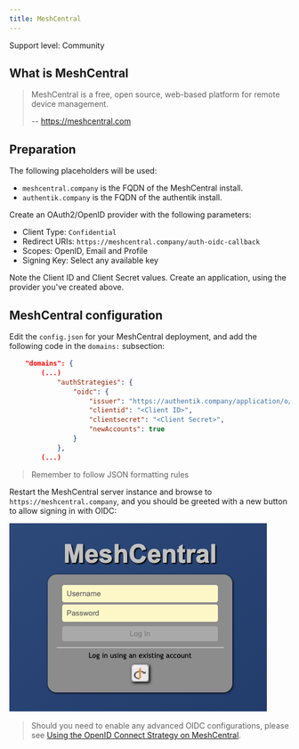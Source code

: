 ```yaml
---
title: MeshCentral
---
```


<span class="badge badge--secondary">Support level: Community</span>

## What is MeshCentral

> MeshCentral is a free, open source, web-based platform for remote device management. 
>
> -- https://meshcentral.com

## Preparation

The following placeholders will be used:

-   `meshcentral.company` is the FQDN of the MeshCentral install.
-   `authentik.company` is the FQDN of the authentik install.

Create an OAuth2/OpenID provider with the following parameters:

-   Client Type: `Confidential`
-   Redirect URIs: `https://meshcentral.company/auth-oidc-callback`
-   Scopes: OpenID, Email and Profile
-   Signing Key: Select any available key

Note the Client ID and Client Secret values. Create an application, using the provider you've created above.

## MeshCentral configuration

Edit the `config.json` for your MeshCentral deployment, and add the following code in the `domains:` subsection:

```json
    "domains": {
        (...)
            "authStrategies": {
                "oidc": {
                    "issuer": "https://authentik.company/application/o/meshcentral/",
                    "clientid": "<Client ID>",
                    "clientsecret": "<Client Secret>",
                    "newAccounts": true
                }
            },
        (...)
```

> Remember to follow JSON formatting rules

Restart the MeshCentral server instance and browse to `https://meshcentral.company`, and you should be greeted with a new button to allow signing in with OIDC:

![MeshCentral sign-in page with OIDC enabled](meshcentral.png)

>Should you need to enable any advanced OIDC configurations, please see [Using the OpenID Connect Strategy on MeshCentral](https://ylianst.github.io/MeshCentral/meshcentral/openidConnectStrategy/).
